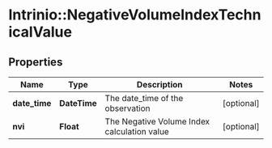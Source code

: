 # Intrinio::NegativeVolumeIndexTechnicalValue

## Properties
Name | Type | Description | Notes
------------ | ------------- | ------------- | -------------
**date_time** | **DateTime** | The date_time of the observation | [optional] 
**nvi** | **Float** | The Negative Volume Index calculation value | [optional] 



